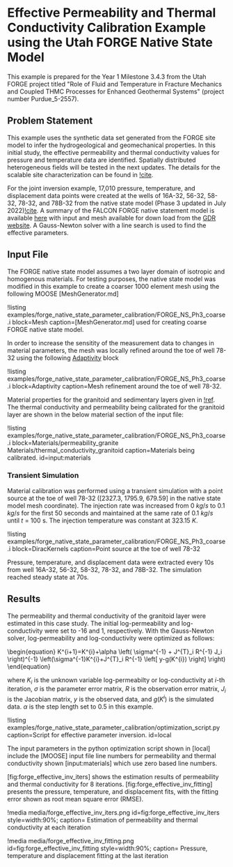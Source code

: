 # Effective Permeability and Thermal Conductivity Calibration Example using the Utah FORGE Native State Model

This example is prepared for the Year 1 Milestone 3.4.3 from the Utah FORGE project titled "Role of Fluid and Temperature in Fracture Mechanics and Coupled THMC Processes for Enhanced Geothermal Systems" (project number Purdue_5-2557).

## Problem Statement

This example uses the synthetic data set generated from the FORGE site model to infer the hydrogeological and geomechanical properties. In this initial study, the effective permeability and thermal conductivity values for pressure and temperature data are identified. Spatially distributed heterogeneous fields will be tested in the next updates. The details for the scalable site characterization can be found in [!cite](lee2018fast,kadeethum2021framework).

For the joint inversion example, 17,010 pressure, temperature, and displacement data points were created at the wells of 16A-32, 56-32, 58-32, 78-32, and 78B-32 from the native state model (Phase 3 updated in July 2022)[!cite](liu2022forge). A summary of the FALCON FORGE native statement model is available [here](examples/forge_falcon.md) with input and mesh available for down load from the [GDR website](https://gdr.openei.org/submissions/1397). A Gauss-Newton solver with a line search is used to find the effective parameters.

## Input File

The FORGE native state model assumes a two layer domain of isotropic and homogenous materials.  For testing purposes, the native state model was modified in this example to create a coarser 1000 element mesh using the following MOOSE [MeshGenerator.md]

!listing examples/forge_native_state_parameter_calibration/FORGE_NS_Ph3_coarse.i
         block=Mesh
         caption=[MeshGenerator.md] used for creating coarse FORGE native state model.

In order to increase the sensitity of the measurement data to changes in material parameters, the mesh was locally refined around the toe of well 78-32 using the following [Adaptivity](syntax/Adaptivity/index.md) block

!listing examples/forge_native_state_parameter_calibration/FORGE_NS_Ph3_coarse.i
         block=Adaptivity
         caption=Mesh refinement around the toe of well 78-32.

Material properties for the granitoid and sedimentary layers given in [!ref](examples/forge_falcon.md#tab:materialParams).  The thermal conductivity and permeability being calibrated for the granitoid layer are shown in the below material section of the input file:

!listing examples/forge_native_state_parameter_calibration/FORGE_NS_Ph3_coarse.i
         block=Materials/permeability_granite Materials/thermal_conductivity_granitoid
         caption=Materials being calibrated.
         id=input:materials

### Transient Simulation

Material calibration was performed using a transient simulation with a point source at the toe of well 78-32 (\[2327.3, 1795.9, 679.59\] in the native state model mesh coordinate). The injection rate was increased from 0 $kg/s$  to 0.1 $kg/s$ for the first 50 seconds and maintained at the same rate of 0.1 $kg/s$ until $t$ = 100 s. The injection temperature was constant at 323.15 $K$.

!listing examples/forge_native_state_parameter_calibration/FORGE_NS_Ph3_coarse.i
         block=DiracKernels
         caption=Point source at the toe of well 78-32

Pressure, temperature, and displacement data were extracted every 10s from well 16A-32, 56-32, 58-32, 78-32, and 78B-32. The simulation reached steady state at 70s.

## Results

The permeability and thermal conductivity of the granitoid layer were estimated in this case study. The initial log-permeability and log-conductivity were set to -16 and 1, respectively. With the Gauss-Newton solver, log-permeability and log-conductivity were optimized as follows:

\begin{equation}
K^{i+1}=K^{i}+\alpha \left( \sigma^{-1} + J^{T}_i R^{-1} J_i \right)^{-1} \left(\sigma^{-1}K^{i}+J^{T}_i R^{-1} \left[ y-g(K^{i}) \right] \right)
\end{equation}

where $K_{i}$ is the unknown variable log-permeabilty or log-conductivity at $i$-th iteration, $\sigma$ is the parameter error matrix, $R$ is the observation error matrix, $J_{i}$ is the Jacobian matrix, $y$ is the observed data, and $g(K^i)$ is the simulated data. $\alpha$ is the step length set to $0.5$ in this example.

!listing examples/forge_native_state_parameter_calibration/optimization_script.py
         caption=Script for effective parameter inversion.
         id=local

The input parameters in the python optimization script shown in [local] include the [MOOSE] input file line numbers for permeability and thermal conductivity shown [input:materials] which use zero based line numbers.

[fig:forge_effective_inv_iters] shows the estimation results of permeability and thermal conductivity for 8 iterations. [fig:forge_effective_inv_fitting] presents the pressure, temperature, and displacement fits, with the fitting error shown as root mean square error (RMSE).

!media media/forge_effective_inv_iters.png
  id=fig:forge_effective_inv_iters
  style=width:90%;
  caption= Estimation of permeability and thermal conductivity at each iteration

!media media/forge_effective_inv_fitting.png
  id=fig:forge_effective_inv_fitting
  style=width:90%;
  caption= Pressure, temperature and displacement fitting at the last iteration
